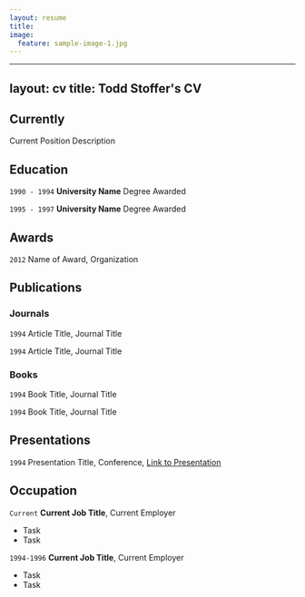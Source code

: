 ```yaml
---
layout: resume
title:
image:
  feature: sample-image-1.jpg
---
```

---
layout: cv
title: Todd Stoffer's CV
---
## Currently

Current Position Description

## Education

`1990 - 1994`
__University Name__
Degree Awarded

`1995 - 1997`
__University Name__
Degree Awarded 

## Awards

`2012`
Name of Award, Organization 

## Publications

<!-- A list is also available [online](http://scholar.google.co.uk/citations?user=LTOTl0YAAAAJ) -->

### Journals

`1994`
Article Title, Journal Title

`1994`
Article Title, Journal Title

### Books

`1994`
Book Title, Journal Title

`1994`
Book Title, Journal Title


## Presentations

`1994`
Presentation Title, Conference, <a href="http://MyWebsite.tld/presentation1">Link to Presentation</a>


## Occupation

`Current`
__Current Job Title__, Current Employer 

- Task
- Task

`1994-1996`
__Current Job Title__, Current Employer 

- Task
- Task



<!-- ### Footer

Last updated: May 2013 -->



